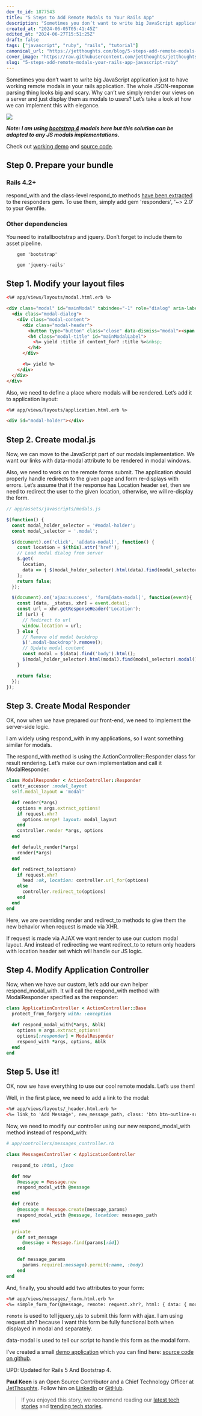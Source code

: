 ```yaml
---
dev_to_id: 1877543
title: "5 Steps to Add Remote Modals to Your Rails App"
description: "Sometimes you don’t want to write big JavaScript application just to have working remote modals in..."
created_at: "2024-06-05T05:41:45Z"
edited_at: "2024-06-27T15:51:25Z"
draft: false
tags: ["javascript", "ruby", "rails", "tutorial"]
canonical_url: "https://jetthoughts.com/blog/5-steps-add-remote-modals-your-rails-app-javascript-ruby/"
cover_image: "https://raw.githubusercontent.com/jetthoughts/jetthoughts.github.io/master/static/assets/img/blog/5-steps-add-remote-modals-your-rails-app-javascript-ruby/file_0.png"
slug: "5-steps-add-remote-modals-your-rails-app-javascript-ruby"
---
```

Sometimes you don’t want to write big JavaScript application just to have working remote modals in your rails application. The whole JSON-response parsing thing looks big and scary. Why can’t we simply render our views on a server and just display them as modals to users? Let’s take a look at how we can implement this with elegance.

![](https://raw.githubusercontent.com/jetthoughts/jetthoughts.github.io/master/static/assets/img/blog/5-steps-add-remote-modals-your-rails-app-javascript-ruby/file_0.png)

***Note: I am using [bootstrap 4](https://getbootstrap.com/) modals here but this solution can be adapted to any JS modals implementations.***

Check out [working demo](https://remote-modals-rails.herokuapp.com/) and [source code](https://github.com/jetthoughts/remote_modals_demo).

## Step 0. Prepare your bundle

### Rails 4.2+

respond_with and the class-level respond_to methods [have been extracted](http://guides.rubyonrails.org/upgrading_ruby_on_rails.html#responders) to the responders gem. To use them, simply add gem 'responders', '~> 2.0' to your Gemfile.

### Other dependencies

You need to installbootstrap and jquery. Don’t forget to include them to asset pipeline.
```
    gem 'bootstrap'

    gem 'jquery-rails'
```
## Step 1. Modify your layout files

```html
<%# app/views/layouts/modal.html.erb %>

<div class="modal" id="mainModal" tabindex="-1" role="dialog" aria-labelledby="mainModalLabel" aria-hidden="true">
  <div class="modal-dialog">
    <div class="modal-content">
      <div class="modal-header">
        <button type="button" class="close" data-dismiss="modal"><span aria-hidden="true">&times;</span><span class="sr-only">Close</span></button>
        <h4 class="modal-title" id="mainModalLabel">
          <%= yield :title if content_for? :title %>&nbsp;
        </h4>
      </div>

      <%= yield %>
    </div>
  </div>
</div>
```

Also, we need to define a place where modals will be rendered. Let’s add it to application layout:

```html
<%# app/views/layouts/application.html.erb %>

<div id="modal-holder"></div>
```

## Step 2. Create modal.js

Now, we can move to the JavaScript part of our modals implementation. We want our links with data-modal attribute to be rendered in modal windows.

Also, we need to work on the remote forms submit. The application should properly handle redirects to the given page and form re-displays with errors. Let’s assume that if the response has Location header set, then we need to redirect the user to the given location, otherwise, we will re-display the form.

```javascript
// app/assets/javascripts/modals.js

$(function() {
  const modal_holder_selector = '#modal-holder';
  const modal_selector = '.modal';

  $(document).on('click', 'a[data-modal]', function() {
    const location = $(this).attr('href');
    // Load modal dialog from server
    $.get(
      location,
      data => { $(modal_holder_selector).html(data).find(modal_selector).modal() }
    );
    return false;
  });

  $(document).on('ajax:success', 'form[data-modal]', function(event){
    const [data, _status, xhr] = event.detail;
    const url = xhr.getResponseHeader('Location');
    if (url) {
      // Redirect to url
      window.location = url;
    } else {
      // Remove old modal backdrop
      $('.modal-backdrop').remove();
      // Update modal content
      const modal = $(data).find('body').html();
      $(modal_holder_selector).html(modal).find(modal_selector).modal();
    }

    return false;
  });
});
```

## **Step 3. Create Modal Responder**

OK, now when we have prepared our front-end, we need to implement the server-side logic.

I am widely using respond_with in my applications, so I want something similar for modals.

The respond_with method is using the ActionController::Responder class for result rendering. Let’s make our own implementation and call it ModalResponder.

```ruby
class ModalResponder < ActionController::Responder
  cattr_accessor :modal_layout
  self.modal_layout = 'modal'

  def render(*args)
    options = args.extract_options!
    if request.xhr?
      options.merge! layout: modal_layout
    end
    controller.render *args, options
  end

  def default_render(*args)
    render(*args)
  end

  def redirect_to(options)
    if request.xhr?
      head :ok, location: controller.url_for(options)
    else
      controller.redirect_to(options)
    end
  end
end
```

Here, we are overriding render and redirect_to methods to give them the new behavior when request is made via XHR.

If request is made via AJAX we want render to use our custom modal layout. And instead of redirecting we want redirect_to to return only headers with location header set which will handle our JS logic.

## **Step 4. Modify Application Controller**

Now, when we have our custom, let’s add our own helper respond_modal_with. It will call the respond_with method with ModalResponder specified as the responder:

```ruby
class ApplicationController < ActionController::Base
  protect_from_forgery with: :exception

  def respond_modal_with(*args, &blk)
    options = args.extract_options!
    options[:responder] = ModalResponder
    respond_with *args, options, &blk
  end
end
```

## **Step 5. Use it!**

OK, now we have everything to use our cool remote modals. Let’s use them!

Well, in the first place, we need to add a link to the modal:

```html
<%# app/views/layouts/_header.html.erb %>
<%= link_to 'Add Message', new_message_path, class: 'btn btn-outline-success my-2 my-sm-0', data: { modal: true } %>
```

Now, we need to modify our controller using our new respond_modal_with method instead of respond_with:

```ruby
# app/controllers/messages_controller.rb

class MessagesController < ApplicationController

  respond_to :html, :json

  def new
    @message = Message.new
    respond_modal_with @message
  end

  def create
    @message = Message.create(message_params)
    respond_modal_with @message, location: messages_path
  end

  private
    def set_message
      @message = Message.find(params[:id])
    end

    def message_params
      params.require(:message).permit(:name, :body)
    end
end
```

And, finally, you should add two attributes to your form:

```html
<%# app/views/messages/_form.html.erb %>
<%= simple_form_for(@message, remote: request.xhr?, html: { data: { modal: true } }) %>
```

`remote` is used to tell jquery_ujs to submit this form with ajax. I am using request.xhr? because I want this form be fully functional both when displayed in modal and separately.

data-modal is used to tell our script to handle this form as the modal form.

I’ve created a small [demo application](https://remote-modals-rails.herokuapp.com/) which you can find here: [source code on github](https://github.com/jetthoughts/remote_modals_demo).

UPD: Updated for Rails 5 And Bootstrap 4.

**Paul Keen** is an Open Source Contributor and a Chief Technology Officer at [JetThoughts](https://www.jetthoughts.com). Follow him on [LinkedIn](https://www.linkedin.com/in/paul-keen/) or [GitHub](https://github.com/pftg).
>  If you enjoyed this story, we recommend reading our [latest tech stories](https://jtway.co/latest) and [trending tech stories](https://jtway.co/trending).
